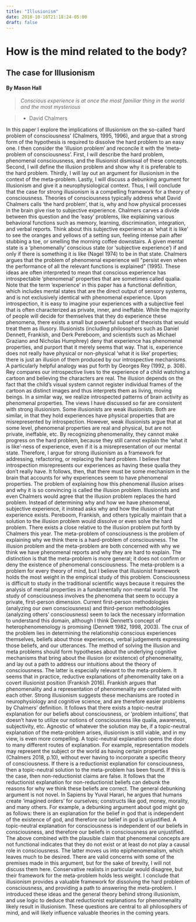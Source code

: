 ```yaml
---
title: "Illusionism"
date: 2018-10-16T21:18:24-05:00
draft: false
---
```


# How is the mind related to the body?

## The case for Illusionism


#### By Mason Hall


>*Conscious experience is at once the most familiar thing in the world and the most mysterious*

>-	David Chalmers

In this paper I explore the implications of Illusionism on the so-called ‘hard problem of consciousness’ (Chalmers, 1995, 1996), and argue that a strong form of the hypothesis is required to dissolve the hard problem to an easy one. I then consider the ‘illusion problem’ and reconcile it with the ‘meta-problem of consciousness’. First, I will describe the hard problem, phenomenal consciousness, and the Illusionist dismissal of these concepts. Second, I will define the illusion problem and show why it is preferable to the hard problem. Thirdly, I will lay out an argument for illusionism in the context of the meta-problem. Lastly, I will discuss a debunking argument for Illusionism and give it a neurophysiological context. Thus, I will conclude that the case for strong illusionism is a compelling framework for a theory of consciousness.
Theories of consciousness typically address what David Chalmers calls ‘the hard problem’, that is, why and how physical processes in the brain give rise to subjective experience. Chalmers carves a divide between this question and the ‘easy’ problems, like explaining various behavioral functions such as memory, learning, discrimination, integration, and verbal reports.
Think about this subjective experience as ‘what it is like’ to see the oranges and yellows of a setting sun, feeling intense pain after stubbing a toe, or smelling the morning coffee downstairs. A given mental state is a ‘phenomenally’ conscious state (or ‘subjective experience’) if and only if there is something it is like (Nagel 1974) to be in that state. Chalmers argues that the problem of phenomenal experience will "persist even when the performance of all the relevant functions is explained” (1995). These ideas are often interpreted to mean that conscious experience has introspectable ‘phenomenal’ properties that are sometimes called qualia. Note that the term ‘experience’ in this paper has a functional definition, which includes mental states that are the direct output of sensory systems, and is not exclusively identical with phenomenal experience.
Upon introspection, it is easy to imagine your experiences with a subjective feel that is often characterized as private, inner, and ineffable. While the majority of people will decide for themselves that they do experience these phenomena, there exists a small but powerful subset of theorists that would treat them as illusory. Illusionists (including philosophers such as Daniel Dennett, Frankish, and Derk Pereboom, and scientists such as Michael Graziano and Nicholas Humphrey) deny that experience has phenomenal properties, and purport that it merely seems that way. That is, experience does not really have physical or non-physical ‘what it is like’ properties; there is just an illusion of them produced by our introspective mechanisms. 
A particularly helpful analogy was put forth by Georges Rey (1992, p. 308). Rey compares our introspective lives to the experience of a child watching a cartoon and believing the characters are real. The illusion depends on the fact that the child’s visual system cannot register individual frames of the cartoon as distinct images and thus interprets them as living, moving beings. In a similar way, we realize introspected patterns of brain activity as phenomenal properties.
The views I have discussed so far are consistent with strong illusionism. Some illusionists are weak illusionists. Both are similar, in that they hold experiences have physical properties that are misrepresented by introspection. However, weak illusionists argue that at some level, phenomenal properties are real and physical, but are not private, ineffable, etc. By recognizing phenomenality, they cannot make progress on the hard problem, because they still cannot explain the ‘what it is like’-ness of experience, even if it is a misrepresentation of our mental state.
Therefore, I argue for strong illusionism as a framework for addressing, refactoring, or replacing the hard problem. I believe that introspection misrepresents our experiences as having these qualia they don’t really have. It follows, then, that there must be some mechanism in the brain that accounts for why experiences seem to have phenomenal properties. The problem of explaining how this phenomenal illusion arises and why it is so convincing is called the illusion problem. Illusionists and even Chalmers would agree that the illusion problem replaces the hard problem. Instead of determining why and how we have phenomenal, subjective experience, it instead asks why and how the illusion of that experience exists. Pereboom, Frankish, and others typically maintain that a solution to the illusion problem would dissolve or even solve the hard problem.
There exists a close relative to the illusion problem put forth by Chalmers this year. The meta-problem of consciousness is the problem of explaining why we think there is a hard-problem of consciousness. The illusion problem and the meta-problem are both concerned with why we think we have phenomenal reports and why they are hard to explain. The distinction is that the meta-problem is more general; it does not confirm or deny the existence of phenomenal consciousness. The meta-problem is a problem for every theory of mind, but I believe that illusionist framework holds the most weight in the empirical study of this problem.
	Consciousness is difficult to study in the traditional scientific ways because it requires the analysis of mental properties in a fundamentally non-mental world. The study of consciousness involves the phenomena that seem to occupy a private, first-person dimension. Current first-person methodologies (analyzing our own consciousness) and third-person methodologies (analyzing others’ consciousness) seem to lack the necessary information to understand this domain, although I think Dennett’s concept of heterophenomenology is promising (Dennett 1982, 1998, 2003). The crux of the problem lies in determining the relationship conscious experiences themselves, beliefs about those experiences, verbal judgements expressing those beliefs, and our utterances.
	The method of solving the illusion and meta problems should form hypotheses about the underlying cognitive mechanisms that bring about the illusion (or existence) of phenomenality, and lay out a path to address our intuitions about the theory of consciousness. The latter is especially relevant to the meta-problem. It seems that in practice, reductive explanations of phenomenality take on a covert illusionist position (Frankish 2016). Frankish argues that phenomenality and a representation of phenomenality are conflated with each other. Strong illusionism suggests these mechanisms are rooted in neurophysiology and cognitive science, and are therefore easier problems by Chalmers’ definition. It follows that there exists a topic-neutral explanation for our beliefs about consciousness, or ‘problem intuitions’, that doesn’t have to utilize our notions of consciousness like qualia, awareness, subjectivity, etc.
	Agnostic of whatever the solution may be, if a topic-neutral explanation of the meta-problem arises, illusionism is still viable, and in my view, is even more compelling. A topic-neutral explanation opens the door to many different routes of explanation. For example, representation models may represent the subject or the world as having certain properties (Chalmers 2018, p.10), without ever having to incorporate a specific theory of consciousness. If there is a reductionist explanation for consciousness, then a topic-neutral solution to the meta-problem has been found. If this is the case, then non-reductionist claims are false. It follows that the reductionist explanation for non-reductionist beliefs can debunk the reasons for why we think these beliefs are correct. 
The general debunking argument is not novel. In Sapiens by Yuval Harari, he argues that humans create ‘imagined orders’ for ourselves; constructs like god, money, morality, and many others. For example, a debunking argument about god might go as follows: there is an explanation for the belief in god that is independent of the existence of god, and therefore our belief in god is unjustified. A topic-neutral explanation for consciousness is independent of our beliefs in consciousness, and therefore our beliefs in consciousness are unjustified. The above combined with the plausible claim that phenomenal concepts are not functional indicates that they do not exist or at least do not play a causal role in consciousness. The latter moves us into epiphenomenalism, which leaves much to be desired. There are valid concerns with some of the premises made in this argument, but for the sake of brevity, I will not discuss them here. Conservative realists in particular would disagree, but their framework for the meta-problem holds less weight.
I conclude that illusionism provides a valuable framework for dissolving the hard problem of consciousness, and providing a path to answering the meta-problem. I introduced these ideas and the general theory behind strong illusionism, and use logic to deduce that reductionist explanations for phenomenality likely result in illusionism. These questions are central to all philosophers of mind, and will likely influence valuable theories in the coming years.